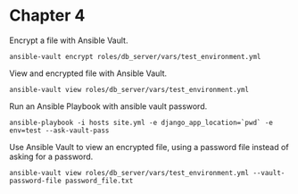 # Chapter 4

Encrypt a file with Ansible Vault.
```
ansible-vault encrypt roles/db_server/vars/test_environment.yml
```
View and encrypted file with Ansible Vault.
```
ansible-vault view roles/db_server/vars/test_environment.yml
```
Run an Ansible Playbook with ansible vault password.
```
ansible-playbook -i hosts site.yml -e django_app_location=`pwd` -e env=test --ask-vault-pass
```
Use Ansible Vault to view an encrypted file, using a password file instead of asking for a password.
```
ansible-vault view roles/db_server/vars/test_environment.yml --vault-password-file password_file.txt
```


